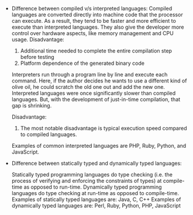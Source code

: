 * Difference between compiled v/s interpreted languages: 
    Compiled languages are converted directly into machine code that the processor can execute. As a result, they tend to be faster and more efficient to execute than interpreted languages. They also give the developer more control over hardware aspects, like memory management and CPU usage.
    Disadvantage:
    1. Additional time needed to complete the entire compilation step before testing
    2. Platform dependence of the generated binary code

    Interpreters run through a program line by line and execute each command. Here, if the author decides he wants to use a different kind of olive oil, he could scratch the old one out and add the new one.
    Interpreted languages were once significantly slower than compiled languages. But, with the development of just-in-time compilation, that gap is shrinking.

    Disadvantage:
    1. The most notable disadvantage is typical execution speed compared to compiled languages.

    Examples of common interpreted languages are PHP, Ruby, Python, and JavaScript.

* Difference between statically typed and dynamically typed languages: 

    Statically typed programming languages do type checking (i.e. the process of verifying and enforcing the constraints of types) at compile-time as opposed to run-time.
    Dynamically typed programming languages do type checking at run-time as opposed to compile-time.
    Examples of statically typed languages are: Java, C, C++
    Examples of dynamically typed languages are: Perl, Ruby, Python, PHP, JavaScript